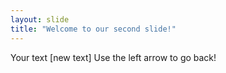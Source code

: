 ```yaml
---
layout: slide
title: "Welcome to our second slide!"
---
```

Your text [new text]
Use the left arrow to go back!
